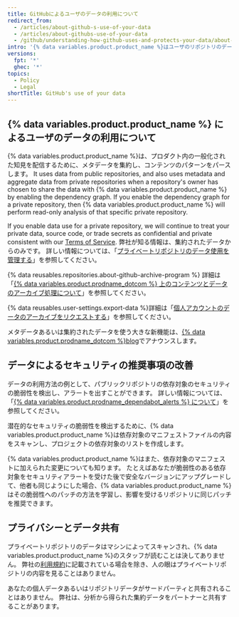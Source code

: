 ```yaml
---
title: GitHubによるユーザのデータの利用について
redirect_from:
  - /articles/about-github-s-use-of-your-data
  - /articles/about-githubs-use-of-your-data
  - /github/understanding-how-github-uses-and-protects-your-data/about-githubs-use-of-your-data
intro: '{% data variables.product.product_name %}はユーザのリポジトリのデータを使い、ユーザを関連するツール、人々、プロジェクト、情報につなげます。'
versions:
  fpt: '*'
  ghec: '*'
topics:
  - Policy
  - Legal
shortTitle: GitHub's use of your data
---
```


## {% data variables.product.product_name %} によるユーザのデータの利用について

{% data variables.product.product_name %}は、プロダクト内の一般化された知見を配信するために、メタデータを集約し、コンテンツのパターンをパースします。 It uses data from public repositories, and also uses metadata and aggregate data from private repositories when a repository's owner has chosen to share the data with {% data variables.product.product_name %} by enabling the dependency graph. If you enable the dependency graph for a private repository, then {% data variables.product.product_name %} will perform read-only analysis of that specific private repository.

If you enable data use for a private repository, we will continue to treat your private data, source code, or trade secrets as confidential and private consistent with our [Terms of Service](/free-pro-team@latest/github/site-policy/github-terms-of-service). 弊社が知る情報は、集約されたデータからのみです。 詳しい情報については、「[プライベートリポジトリのデータ使用を管理する](/get-started/privacy-on-github/managing-data-use-settings-for-your-private-repository)」を参照してください。

{% data reusables.repositories.about-github-archive-program %} 詳細は「[{% data variables.product.prodname_dotcom %} 上のコンテンツとデータのアーカイブ処理について](/github/creating-cloning-and-archiving-repositories/about-archiving-content-and-data-on-github#about-the-github-archive-program)」を参照してください。

{% data reusables.user-settings.export-data %}詳細は「[個人アカウントのデータのアーカイブをリクエストする](/articles/requesting-an-archive-of-your-personal-account-s-data)」を参照してください。

メタデータあるいは集約されたデータを使う大きな新機能は、[{% data variables.product.prodname_dotcom %}blog](https://github.com/blog)でアナウンスします。

## データによるセキュリティの推奨事項の改善

データの利用方法の例として、パブリックリポジトリの依存対象のセキュリティの脆弱性を検出し、アラートを出すことができます。 詳しい情報については、「[{% data variables.product.prodname_dependabot_alerts %} について](/github/managing-security-vulnerabilities/about-alerts-for-vulnerable-dependencies)」を参照してください。

潜在的なセキュリティの脆弱性を検出するために、{% data variables.product.product_name %}は依存対象のマニフェストファイルの内容をスキャンし、プロジェクトの依存対象のリストを作成します。

{% data variables.product.product_name %}はまた、依存対象のマニフェストに加えられた変更についても知ります。 たとえばあなたが脆弱性のある依存対象をセキュリティアラートを受けた後で安全なバージョンにアップグレードして、他者も同じようにした場合、{% data variables.product.product_name %}はその脆弱性へのパッチの方法を学習し、影響を受けるリポジトリに同じパッチを推奨できます。

## プライバシーとデータ共有

プライベートリポジトリのデータはマシンによってスキャンされ、{% data variables.product.product_name %}のスタッフが読むことは決してありません。 弊社の[利用規約](/free-pro-team@latest/github/site-policy/github-terms-of-service#3-access)に記載されている場合を除き、人の眼はプライベートリポジトリの内容を見ることはありません。

あなたの個人データあるいはリポジトリデータがサードパーティと共有されることはありません。 弊社は、分析から得られた集約データをパートナーと共有することがあります。

